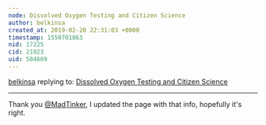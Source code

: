 ```yaml
---
node: Dissolved Oxygen Testing and Citizen Science
author: belkinsa
created_at: 2019-02-20 22:31:03 +0000
timestamp: 1550701863
nid: 17225
cid: 21923
uid: 504609
---
```




[belkinsa](../profile/belkinsa) replying to: [Dissolved Oxygen Testing and Citizen Science](../notes/belkinsa/10-04-2018/dissolved-oxygen-testing-and-citizen-science)

----
 Thank you [@MadTinker](/profile/MadTinker), I updated the page with that info, hopefully it's right.